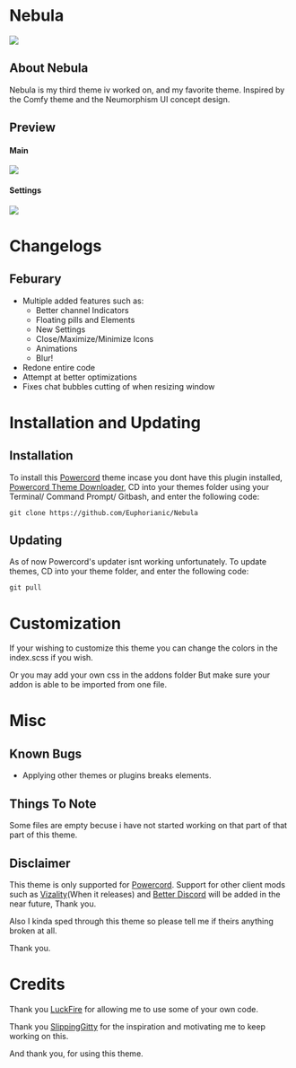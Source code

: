 # Nebula 

![](https://i.imgur.com/sYPNqok.png)

## About Nebula
 Nebula is my third theme iv worked on, and my favorite theme. Inspired by the Comfy theme and the Neumorphism UI concept design.
 
## Preview
#### Main
![](https://i.imgur.com/1MzsDOT.png)

#### Settings
![](https://i.imgur.com/uDa4u3e.png)

# Changelogs
## Feburary
- Multiple added features such as:
  - Better channel Indicators
  - Floating pills and Elements
  - New Settings 
  - Close/Maximize/Minimize Icons
  - Animations
  - Blur!
- Redone entire code
- Attempt at better optimizations
- Fixes chat bubbles cutting of when resizing window

# Installation and Updating

## Installation
To install this [Powercord](https://powercord.dev) theme incase you dont have this plugin installed, [Powercord Theme Downloader](https://github.com/ploogins/PowercordThemeDownloader), CD into your themes folder using your Terminal/ Command Prompt/ Gitbash, and enter the following code:
```
git clone https://github.com/Euphorianic/Nebula
```
## Updating
As of now Powercord's updater isnt working unfortunately. To update themes, CD into your theme folder, and enter the following code:
```
git pull
```
# Customization
If your wishing to customize this theme you can change the colors in the index.scss if you wish.

Or you may add your own css in the addons folder But make sure your addon is able to be imported from one file. 

# Misc

## Known Bugs
 - Applying other themes or plugins breaks elements.

## Things To Note
Some files are empty becuse i have not started working on that part of that part of this theme.

## Disclaimer
This theme is only supported for [Powercord](https://powercord.dev). Support for other client mods such as [Vizality](https://vizality.com/)(When it releases) and [Better Discord](https://betterdiscord.net/home/?__cf_chl_jschl_tk__=60f87a061d63e6f228056ce4eebe2cbb19468e15-1613867693-0-AROc4TWXcg27_52QFzNr9IVeHvOnYiuQygiTO4wRRv-ucN7WSUEtEBhZ7lGUcT1yrh7zdvc7-v7FaRlZBKFXHAEiQ_xfnqe2uD6WZpCVaxLGTE939WVkBxmpO87Tmx5dTlrq2HBGDr5rg9hQGvdxN8tk8TQk3gMetp8PfXrD0in6FNcYQTxNJ43o702DUs_anY6Ndp5za5kZ-QsGiTYaexUk-Yg41ZW42xe3VYNh-irQNx10Ggr8shYr-O5CMB-y6BbxrstwvodP75sm5I-oTrht_3xr60wNk3QXS2M3-fELuXenShOIUaWX18KiaqhZPg) will be added in the near future, Thank you. 

Also I kinda sped through this theme so please tell me if theirs anything broken at all. 

Thank you.

# Credits
Thank you [LuckFire](https://github.com/LuckFire) for allowing me to use some of your own code.

Thank you [SlippingGitty](https://github.com/slippinggitty) for the inspiration and motivating me to keep working on this.

And thank you, for using this theme.

